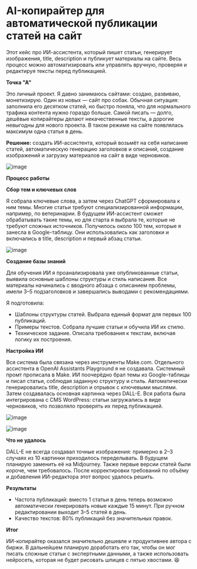 # AI-копирайтер для автоматической публикации статей на сайт

Этот кейс про ИИ-ассистента, который пишет статьи, генерирует изображения, title, description и публикует материалы на сайте. Весь процесс можно автоматизировать или управлять вручную, проверяя и редактируя тексты перед публикацией.

**Точка "А"**

Это личный проект. Я давно занимаюсь сайтами: создаю, развиваю, монетизирую. Один из новых — сайт про собак. Обычная ситуация: заполнила его десятком статей, но быстро поняла, что для нормального трафика контента нужно гораздо больше. Самой писать — долго, дешёвые копирайтеры делают некачественные тексты, а дорогие невыгодны для нового проекта. В таком режиме на сайте появлялась максимум одна статья в день.

**Решение:** создать ИИ-ассистента, который возьмёт на себя написание статей, автоматическую генерацию заголовков и описаний, создание изображений и загрузку материалов на сайт в виде черновиков.

![image](https://github.com/user-attachments/assets/65502ee4-e222-4b5c-acf3-e219593d9981)

**Процесс работы**

**Сбор тем и ключевых слов**

Я собрала ключевые слова, а затем через ChatGPT сформировала к ним темы. Многие статьи требуют специализированной информации, например, по ветеринарии. В будущем ИИ-ассистент сможет обрабатывать такие темы, но для старта я выбрала те, которые не требуют сложных источников. Получилось около 100 тем, которые я занесла в Google-таблицу. Они использовались как заголовки и включались в title, description и первый абзац статьи.

![image](https://github.com/user-attachments/assets/0f9a2cb8-ec63-4e04-a022-61fad5e602c6)

**Создание базы знаний**

Для обучения ИИ я проанализировала уже опубликованные статьи, выявила основные шаблоны структуры и стиль написания. Все материалы начинались с вводного абзаца с описанием проблемы, имели 3–5 подзаголовков и завершались выводами с рекомендациями.

Я подготовила:

- Шаблоны структуры статей. Выбрала единый формат для первых 100 публикаций.
- Примеры текстов. Собрала лучшие статьи и обучила ИИ их стилю.
- Техническое задание. Описала требования к текстам, включая логику их построения.

**Настройка ИИ**

Вся система была связана через инструменты Make.com. Отдельного ассистента в OpenAI Assistants Playground я не создавала. Системный промт прописала в Make. ИИ поочерёдно брал темы из Google-таблицы и писал статьи, соблюдая заданную структуру и стиль. Автоматически генерировались title, description и отрывок с ключевыми мыслями. Затем создавалась основная картинка через DALL-E. Вся работа была интегрирована с CMS WordPress: статьи загружались в виде черновиков, что позволяло проверять их перед публикацией. 

![image](https://github.com/user-attachments/assets/f0a860a1-5fb2-489f-8a82-2f899a3661fc)


![image](https://github.com/user-attachments/assets/e03ba9b0-5206-4df5-a771-b1547dcc1080)

**Что не удалось**

DALL-E не всегда создавал точные изображения: примерно в 2–3 случаях из 10 картинки приходилось переделывать. В будущем планирую заменить её на Midjourney. Также первые версии статей были короче, чем требовалось. После корректировки требований по объёму и добавления ИИ-редактора этот вопрос удалось решить.

**Результаты**

- Частота публикаций: вместо 1 статьи в день теперь возможно автоматически генерировать новые каждые 15 минут. При ручном редактировании выходит 3–5 статей в день.
- Качество текстов: 80% публикаций без значительных правок.

**Итог**

ИИ-копирайтер оказался значительно дешевле и продуктивнее автора с биржи. В дальнейшем планирую доработать его так, чтобы он мог писать сложные статьи с экспертными данными, а также использовать нейросеть, которая не будет рисовать шпицев с пятью хвостами. 😆
